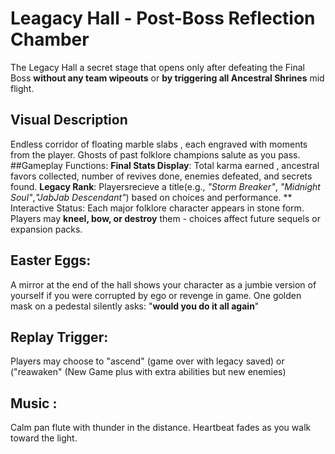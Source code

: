 # Leagacy Hall - Post-Boss Reflection Chamber
The Legacy Hall a secret stage that opens only after defeating the Final Boss **without any team wipeouts** or **by triggering all Ancestral Shrines** mid flight.
## Visual Description
Endless corridor of floating marble slabs , each engraved with moments from the player.
Ghosts of past folklore champions salute as you pass.
##Gameplay Functions:
**Final Stats Display**: Total karma earned , ancestral favors collected, number of revives done, enemies defeated, and secrets found.
**Legacy Rank**: Playersrecieve a title(e.g., *"Storm Breaker"*, *"Midnight Soul"*,*"JabJab Descendant"*) based on choices and performance.
** Interactive Status:
Each major folklore character appears in stone form.
Players may **kneel, bow, or destroy** them - choices affect future sequels or expansion packs.
## Easter Eggs:
A mirror at the end of the hall shows your character as a jumbie version of yourself if you were corrupted by ego or revenge in game.
One golden mask on a pedestal silently asks: "**would you do it all again**"
## Replay Trigger:
Players may choose to "ascend" (game over with legacy saved) or ("reawaken" (New Game plus with extra abilities but new enemies)
## Music :
Calm pan flute with thunder in the distance.
Heartbeat fades as you walk toward the light.
